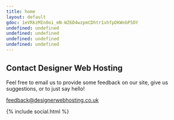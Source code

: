 ```yaml
---
title: home
layout: default
gdoc: 1eVRkzMIn0oi_mN-WZ6D4wzpmCDhtr1xhfpDKWnbP5DY
undefined: undefined
undefined: undefined
undefined: undefined
undefined: undefined
---
```

##     Contact Designer Web Hosting

Feel free to email us to provide some feedback on our site, give us suggestions, or to just say hello!

[feedback@designerwebhosting.co.uk](mailto:feedback@designerwebhosting.co.uk)

{% include social.html %}